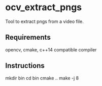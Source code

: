 # ocv_extract_pngs

Tool to extract pngs from a video file.

## Requirements

opencv, cmake, c++14 compatible compiler

## Instructions

mkdir bin
cd bin
cmake ..
make -j 8
